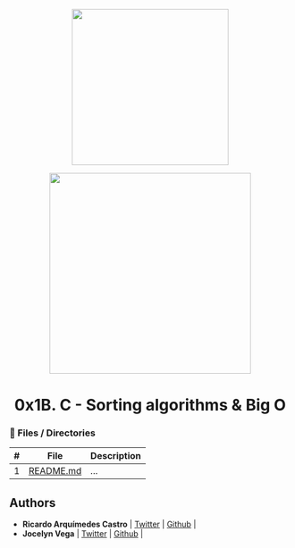 <p align="center">
        <img src="https://scontent.feoh1-1.fna.fbcdn.net/v/t1.0-9/103982154_620515611898089_4319415249622431892_n.jpg?_nc_cat=103&_nc_sid=174925&_nc_ohc=JVE7CBrzfT8AX8Eio9R&_nc_oc=AQk5oc-AHzG1u1uqQIBmQQS2hD7avYuqWieRYW7xPsqo3tULk4JSz8G87QoKfIulLX8&_nc_ht=scontent.feoh1-1.fna&oh=757e86ff1fa3d8c04431d137a4751910&oe=5F89FB30" width="280"/>
        </p>
<p align="center">
     <p align="center">
          <img src="https://www.holbertonschool.com/holberton-logo.png" width="360"/>
     </p>
     
<h1 align="center">0x1B. C - Sorting algorithms & Big O</h1>


### :file_folder: Files / Directories 

#|File|Description
---|---|---
1|[README.md](./README.md)|...

## Authors

* **Ricardo Arquímedes Castro** | [Twitter](https://twitter.com/richardcqt) | [Github](https://github.com/RicardoArquimedes) |
* **Jocelyn Vega** | [Twitter](https://twitter.com/crisbedbla) | [Github](https://github.com/cristian-bedoya) |